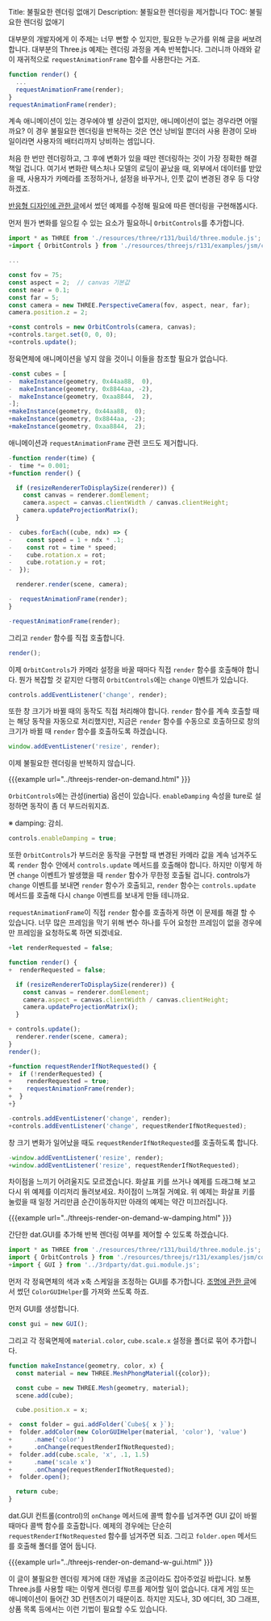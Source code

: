 Title: 불필요한 렌더링 없애기
Description: 불필요한 렌더링을 제거합니다
TOC: 불필요한 렌더링 없애기

대부분의 개발자에게 이 주제는 너무 뻔할 수 있지만, 필요한 누군가를 위해
글을 써보려 합니다. 대부분의 Three.js 예제는 렌더링 과정을 계속 반복합니다.
그러니까 아래와 같이 재귀적으로 `requestAnimationFrame` 함수를 사용한다는
거죠.

```js
function render() {
  ...
  requestAnimationFrame(render);
}
requestAnimationFrame(render);
```

계속 애니메이션이 있는 경우에야 별 상관이 없지만, 애니메이션이 없는 경우라면
어떨까요? 이 경우 불필요한 렌더링을 반복하는 것은 연산 낭비일 뿐더러 사용
환경이 모바일이라면 사용자의 배터리까지 낭비하는 셈입니다.

처음 한 번만 렌더링하고, 그 후에 변화가 있을 때만 렌더링하는 것이 가장 정확한
해결책일 겁니다. 여기서 변화란 텍스처나 모델의 로딩이 끝났을 때, 외부에서
데이터를 받았을 때, 사용자가 카메라를 조정하거나, 설정을 바꾸거나, 인풋 값이
변경된 경우 등 다양하겠죠.

[반응형 디자인에 관한 글](threejs-responsive.html)에서 썼던 예제를 수정해
필요에 따른 렌더링을 구현해봅시다.

먼저 뭔가 변화를 일으킬 수 있는 요소가 필요하니 `OrbitControls`를 추가합니다.

```js
import * as THREE from './resources/three/r131/build/three.module.js';
+import { OrbitControls } from './resources/threejs/r131/examples/jsm/controls/OrbitControls.js';

...

const fov = 75;
const aspect = 2;  // canvas 기본값
const near = 0.1;
const far = 5;
const camera = new THREE.PerspectiveCamera(fov, aspect, near, far);
camera.position.z = 2;

+const controls = new OrbitControls(camera, canvas);
+controls.target.set(0, 0, 0);
+controls.update();
```

정육면체에 애니메이션을 넣지 않을 것이니 이들을 참조할 필요가 없습니다.

```js
-const cubes = [
-  makeInstance(geometry, 0x44aa88,  0),
-  makeInstance(geometry, 0x8844aa, -2),
-  makeInstance(geometry, 0xaa8844,  2),
-];
+makeInstance(geometry, 0x44aa88,  0);
+makeInstance(geometry, 0x8844aa, -2);
+makeInstance(geometry, 0xaa8844,  2);
```

애니메이션과 `requestAnimationFrame` 관련 코드도 제거합니다.

```js
-function render(time) {
-  time *= 0.001;
+function render() {

  if (resizeRendererToDisplaySize(renderer)) {
    const canvas = renderer.domElement;
    camera.aspect = canvas.clientWidth / canvas.clientHeight;
    camera.updateProjectionMatrix();
  }

-  cubes.forEach((cube, ndx) => {
-    const speed = 1 + ndx * .1;
-    const rot = time * speed;
-    cube.rotation.x = rot;
-    cube.rotation.y = rot;
-  });

  renderer.render(scene, camera);

-  requestAnimationFrame(render);
}

-requestAnimationFrame(render);
```

그리고 `render` 함수를 직접 호출합니다.

```js
render();
```

이제 `OrbitControls`가 카메라 설정을 바꿀 때마다 직접 `render` 함수를 호출해야
합니다. 뭔가 복잡할 것 같지만 다행히 `OrbitControls`에는 `change` 이벤트가 있습니다.

```js
controls.addEventListener('change', render);
```

또한 창 크기가 바뀔 때의 동작도 직접 처리해야 합니다. `render` 함수를 계속 호출할
때는 해당 동작을 자동으로 처리했지만, 지금은 `render` 함수를 수동으로 호출하므로
창의 크기가 바뀔 때 `render` 함수를 호출하도록 하겠습니다.

```js
window.addEventListener('resize', render);
```

이제 불필요한 렌더링을 반복하지 않습니다.

{{{example url="../threejs-render-on-demand.html" }}}

`OrbitControls`에는 관성(inertia) 옵션이 있습니다. `enableDamping` 속성을 ture로
설정하면 동작이 좀 더 부드러워지죠.

※ damping: 감쇠.

```js
controls.enableDamping = true;
```

또한 `OrbitControls`가 부드러운 동작을 구현할 때 변경된 카메라 값을 계속 넘겨주도록
`render` 함수 안에서 `controls.update` 메서드를 호출해야 합니다. 하지만 이렇게 하면
`change` 이벤트가 발생했을 때 `render` 함수가 무한정 호출될 겁니다. controls가 `change`
이벤트를 보내면 `render` 함수가 호출되고, `render` 함수는 `controls.update` 메서드를
호출해 다시 `change` 이벤트를 보내게 만들 테니까요.

`requestAnimationFrame`이 직접 `render` 함수를 호출하게 하면 이 문제를 해결 할 수
있습니다. 너무 많은 프레임을 막기 위해 변수 하나를 두어 요청한 프레임이 없을 경우에만
프레임을 요청하도록 하면 되겠네요.

```js
+let renderRequested = false;

function render() {
+  renderRequested = false;

  if (resizeRendererToDisplaySize(renderer)) {
    const canvas = renderer.domElement;
    camera.aspect = canvas.clientWidth / canvas.clientHeight;
    camera.updateProjectionMatrix();
  }

+ controls.update();
  renderer.render(scene, camera);
}
render();

+function requestRenderIfNotRequested() {
+  if (!renderRequested) {
+    renderRequested = true;
+    requestAnimationFrame(render);
+  }
+}

-controls.addEventListener('change', render);
+controls.addEventListener('change', requestRenderIfNotRequested);
```

창 크기 변화가 일어났을 때도 `requestRenderIfNotRequested`를 호출하도록 합니다.

```js
-window.addEventListener('resize', render);
+window.addEventListener('resize', requestRenderIfNotRequested);
```

차이점을 느끼기 어려울지도 모르겠습니다. 화살표 키를 쓰거나 예제를 드래그해 보고
다시 위 예제를 이리저리 돌려보세요. 차이점이 느껴질 거예요. 위 예제는 화살표 키를
눌렀을 때 일정 거리만큼 순간이동하지만 아래의 예제는 약간 미끄러집니다.

{{{example url="../threejs-render-on-demand-w-damping.html" }}}

간단한 dat.GUI를 추가해 반복 렌더링 여부를 제어할 수 있도록 하겠습니다.

```js
import * as THREE from './resources/three/r131/build/three.module.js';
import { OrbitControls } from './resources/threejs/r131/examples/jsm/controls/OrbitControls.js';
+import { GUI } from '../3rdparty/dat.gui.module.js';
```

먼저 각 정육면체의 색과 x축 스케일을 조정하는 GUI를 추가합니다. [조명에 관한 글](threejs-lights.html)에서
썼던 `ColorGUIHelper`를 가져와 쓰도록 하죠.

먼저 GUI를 생성합니다.

```js
const gui = new GUI();
```

그리고 각 정육면체에 `material.color`, `cube.scale.x` 설정을 폴더로 묶어
추가합니다.

```js
function makeInstance(geometry, color, x) {
  const material = new THREE.MeshPhongMaterial({color});

  const cube = new THREE.Mesh(geometry, material);
  scene.add(cube);

  cube.position.x = x;

+  const folder = gui.addFolder(`Cube${ x }`);
+  folder.addColor(new ColorGUIHelper(material, 'color'), 'value')
+      .name('color')
+      .onChange(requestRenderIfNotRequested);
+  folder.add(cube.scale, 'x', .1, 1.5)
+      .name('scale x')
+      .onChange(requestRenderIfNotRequested);
+  folder.open();

  return cube;
}
```

dat.GUI 컨트롤(control)의 `onChange` 메서드에 콜백 함수를 넘겨주면 GUI 값이 바뀔
때마다 콜백 함수를 호출합니다. 예제의 경우에는 단순히 `requestRenderIfNotRequested`
함수를 넘겨주면 되죠. 그리고 `folder.open` 메서드를 호출해 폴더를 열어 둡니다.

{{{example url="../threejs-render-on-demand-w-gui.html" }}}

이 글이 불필요한 렌더링 제거에 대한 개념을 조금이라도 잡아주었길 바랍니다. 보통
Three.js를 사용할 때는 이렇게 렌더링 루프를 제어할 일이 없습니다. 대게 게임 또는
애니메이션이 들어간 3D 컨텐츠이기 때문이죠. 하지만 지도나, 3D 에디터, 3D 그래프,
상품 목록 등에서는 이런 기법이 필요할 수도 있습니다.
